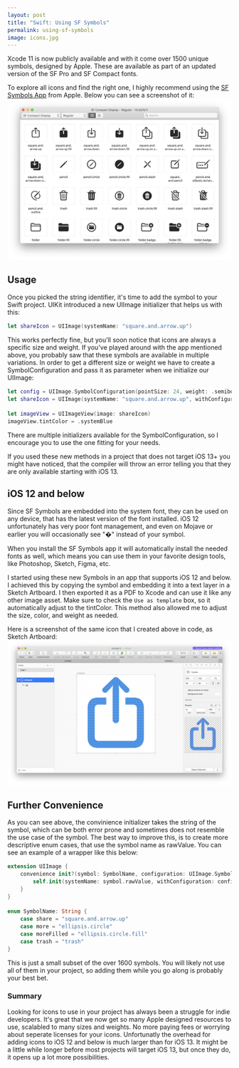 ```yaml
---
layout: post
title: "Swift: Using SF Symbols"
permalink: using-sf-symbols
image: icons.jpg
---
```


Xcode 11 is now publicly available and with it come over 1500 unique symbols, designed by Apple. These are available as part of an updated version of the SF Pro and SF Compact fonts. 

To explore all icons and find the right one, I highly recommend using the [SF Symbols App](https://developer.apple.com/design/downloads/SF-Symbols.dmg) from Apple. Below you can see a screenshot of it:
![SF Symbols App](./assets/images/SFSymbolsApp.png)

## Usage
Once you picked the string identifier, it's time to add the symbol to your Swift project. UIKit introduced a new UIImage initializer that helps us with this: 
```swift
let shareIcon = UIImage(systemName: "square.and.arrow.up")
```
This works perfectly fine, but you'll soon notice that icons are always a specific size and weight. If you've played around with the app mentioned above, you probably saw that these symbols are available in multiple variations. In order to get a different size or weight we have to create a SymbolConfiguration and pass it as parameter when we initialize our UIImage:
```swift
let config = UIImage.SymbolConfiguration(pointSize: 24, weight: .semibold)
let shareIcon = UIImage(systemName: "square.and.arrow.up", withConfiguration: config)

let imageView = UIImageView(image: shareIcon)
imageView.tintColor = .systemBlue
```
There are multiple initializers available for the SymbolConfiguration, so I encourage you to use the one fitting for your needs.

If you used these new methods in a project that does not target iOS 13+ you might have noticed, that the compiler will throw an error telling you that they are only available starting with iOS 13. 


## iOS 12 and below
Since SF Symbols are embedded into the system font, they can be used on any device, that has the latest version of the font installed. iOS 12 unfortunately has very poor font management, and even on Mojave or earlier you will occasionally see "�" instead of your symbol.

When you install the SF Symbols app it will automatically install the needed fonts as well, which means you can use them in your favorite design tools, like Photoshop, Sketch, Figma, etc.

I started using these new Symbols in an app that supports iOS 12 and below. I achieved this by copying the symbol and embedding it into a text layer in a Sketch Artboard. I then exported it as a PDF to Xcode and can use it like any other image asset. Make sure to check the `Use as template` box, so it automatically adjust to the tintColor.
This method also allowed me to adjust the size, color, and weight as needed.

Here is a screenshot of the same icon that I created above in code, as Sketch Artboard:
![Sketch SF Symbols](./assets/images/SketchSFSymbols.png)

## Further Convenience 

As you can see above, the convinience initializer takes the string of the symbol, which can be both error prone and sometimes does not resemble the use case of the symbol. The best way to improve this, is to create more descriptive enum cases, that use the symbol name as rawValue. You can see an example of a wrapper like this below:

```swift
extension UIImage {
    convenience init?(symbol: SymbolName, configuration: UIImage.SymbolConfiguration? = nil) {
        self.init(systemName: symbol.rawValue, withConfiguration: configuration)
    }
}

enum SymbolName: String {
    case share = "square.and.arrow.up"
    case more = "ellipsis.circle"
    case moreFilled = "ellipsis.circle.fill"
    case trash = "trash"
}
```

This is just a small subset of the over 1600 symbols. You will likely not use all of them in your project, so adding them while you go along is probably your best bet.  

### Summary
Looking for icons to use in your project has always been a struggle for indie developers. It's great that we now get so many Apple designed resources to use, scalabled to many sizes and weights. No more paying fees or worrying about seperate licenses for your icons. 
Unfortunatly the overhead for adding icons to iOS 12 and below is much larger than for iOS 13. It might be a little while longer before most projects will target iOS 13, but once they do, it opens up a lot more possibilities.

